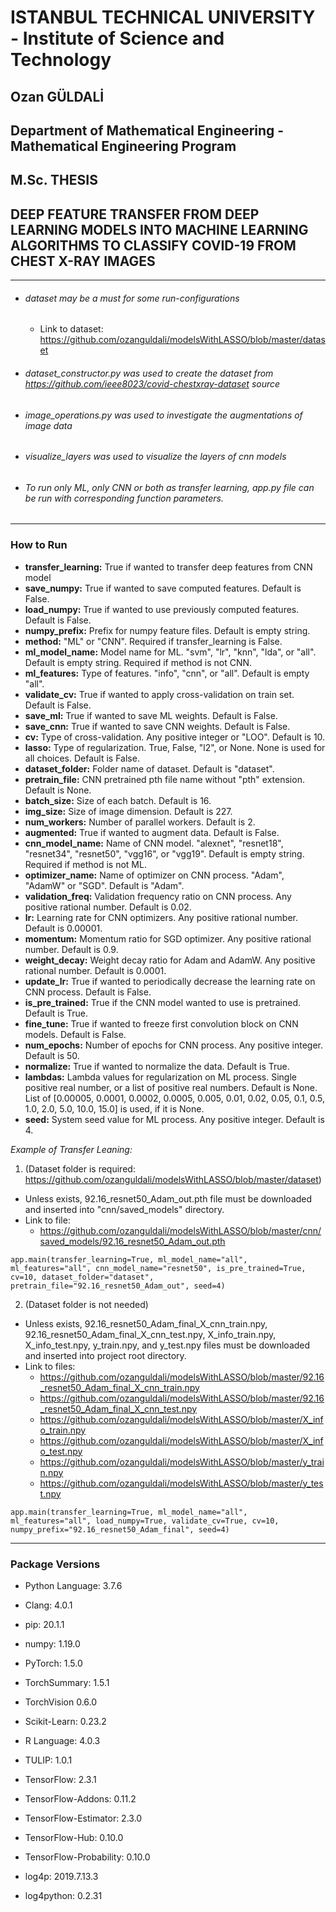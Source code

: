# ISTANBUL TECHNICAL UNIVERSITY - Institute of Science and Technology
## Ozan GÜLDALİ

## Department of Mathematical Engineering - Mathematical Engineering Program

## M.Sc. THESIS

## DEEP FEATURE TRANSFER FROM DEEP LEARNING MODELS INTO MACHINE LEARNING ALGORITHMS TO CLASSIFY COVID-19 FROM CHEST X-RAY IMAGES

---

* ###### dataset may be a must for some run-configurations
    - Link to dataset: https://github.com/ozanguldali/modelsWithLASSO/blob/master/dataset
* ###### dataset_constructor.py was used to create the dataset from https://github.com/ieee8023/covid-chestxray-dataset source
* ###### image_operations.py was used to investigate the augmentations of image data
* ###### visualize_layers was used to visualize the layers of cnn models
* ###### To run only ML, only CNN or both as transfer learning, app.py file can be run with corresponding function parameters.

---

### How to Run
- **transfer_learning:** True if wanted to transfer deep features from CNN model
- **save_numpy:** True if wanted to save computed features. Default is False.
- **load_numpy:** True if wanted to use previously computed features. Default is False.
- **numpy_prefix:** Prefix for numpy feature files. Default is empty string.
- **method:** "ML" or "CNN". Required if transfer_learning is False.
- **ml_model_name:** Model name for ML. "svm", "lr", "knn", "lda", or "all". Default is empty string. Required if method is not CNN.
- **ml_features:** Type of features. "info", "cnn", or "all". Default is empty "all".
- **validate_cv:** True if wanted to apply cross-validation on train set. Default is False.
- **save_ml:** True if wanted to save ML weights. Default is False.
- **save_cnn:** True if wanted to save CNN weights. Default is False.
- **cv:** Type of cross-validation. Any positive integer or "LOO". Default is 10.
- **lasso:** Type of regularization. True, False, "l2", or None. None is used for all choices. Default is False.
- **dataset_folder:** Folder name of dataset. Default is "dataset".
- **pretrain_file:** CNN pretrained pth file name without "pth" extension. Default is None.
- **batch_size:** Size of each batch. Default is 16.
- **img_size:** Size of image dimension. Default is 227.
- **num_workers:** Number of parallel workers. Default is 2.
- **augmented:** True if wanted to augment data. Default is False.
- **cnn_model_name:** Name of CNN model. "alexnet", "resnet18", "resnet34", "resnet50", "vgg16", or "vgg19". Default is empty string. Required if method is not ML.
- **optimizer_name:** Name of optimizer on CNN process. "Adam", "AdamW" or "SGD". Default is "Adam".
- **validation_freq:** Validation frequency ratio on CNN process. Any positive rational number. Default is 0.02.
- **lr:** Learning rate for CNN optimizers. Any positive rational number. Default is 0.00001.
- **momentum:** Momentum ratio for SGD optimizer. Any positive rational number. Default is 0.9.
- **weight_decay:** Weight decay ratio for Adam and AdamW. Any positive rational number. Default is 0.0001.
- **update_lr:** True if wanted to periodically decrease the learning rate on CNN process. Default is False.
- **is_pre_trained:** True if the CNN model wanted to use is pretrained. Default is True.
- **fine_tune:** True if wanted to freeze first convolution block on CNN models. Default is False.
- **num_epochs:** Number of epochs for CNN process. Any positive integer. Default is 50.       
- **normalize:** True if wanted to normalize the data. Default is True.
- **lambdas:** Lambda values for regularization on ML process. Single positive real number, or a list of positive real numbers. Default is None. List of [0.00005, 0.0001, 0.0002, 0.0005, 0.005, 0.01, 0.02, 0.05, 0.1, 0.5, 1.0, 2.0, 5.0, 10.0, 15.0] is used, if it is None.
- **seed:** System seed value for ML process. Any positive integer. Default is 4.

_Example of Transfer Leaning:_
1. (Dataset folder is required: https://github.com/ozanguldali/modelsWithLASSO/blob/master/dataset)
- Unless exists, 92.16_resnet50_Adam_out.pth file must be downloaded and inserted into "cnn/saved_models" directory.
- Link to file:
  - https://github.com/ozanguldali/modelsWithLASSO/blob/master/cnn/saved_models/92.16_resnet50_Adam_out.pth
    
`app.main(transfer_learning=True, ml_model_name="all", ml_features="all", cnn_model_name="resnet50", is_pre_trained=True,
         cv=10, dataset_folder="dataset", pretrain_file="92.16_resnet50_Adam_out", seed=4)`
  
2. (Dataset folder is not needed)
- Unless exists, 92.16_resnet50_Adam_final_X_cnn_train.npy, 92.16_resnet50_Adam_final_X_cnn_test.npy, X_info_train.npy, X_info_test.npy, y_train.npy, and y_test.npy files must be downloaded and inserted into project root directory.
- Link to files: 
  - https://github.com/ozanguldali/modelsWithLASSO/blob/master/92.16_resnet50_Adam_final_X_cnn_train.npy
  - https://github.com/ozanguldali/modelsWithLASSO/blob/master/92.16_resnet50_Adam_final_X_cnn_test.npy
  - https://github.com/ozanguldali/modelsWithLASSO/blob/master/X_info_train.npy
  - https://github.com/ozanguldali/modelsWithLASSO/blob/master/X_info_test.npy
  - https://github.com/ozanguldali/modelsWithLASSO/blob/master/y_train.npy
  - https://github.com/ozanguldali/modelsWithLASSO/blob/master/y_test.npy
    
`app.main(transfer_learning=True, ml_model_name="all", ml_features="all", load_numpy=True, validate_cv=True, cv=10,
         numpy_prefix="92.16_resnet50_Adam_final", seed=4)`

---

### Package Versions
- Python Language: 3.7.6
- Clang: 4.0.1
- pip: 20.1.1
- numpy: 1.19.0


- PyTorch: 1.5.0
- TorchSummary: 1.5.1
- TorchVision 0.6.0


- Scikit-Learn: 0.23.2


- R Language: 4.0.3
- TULIP: 1.0.1


- TensorFlow: 2.3.1
- TensorFlow-Addons: 0.11.2
- TensorFlow-Estimator: 2.3.0
- TensorFlow-Hub: 0.10.0
- TensorFlow-Probability: 0.10.0


- log4p: 2019.7.13.3
- log4python: 0.2.31
